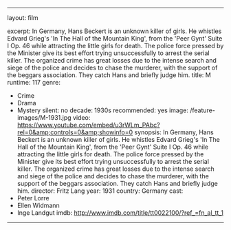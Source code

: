 ---

layout: film

excerpt: In Germany, Hans Beckert is an unknown killer of girls. He whistles Edvard Grieg's 'In The Hall of the Mountain King', from the 'Peer Gynt' Suite I Op. 46 while attracting the little girls for death. The police force pressed by the Minister give its best effort trying unsuccessfully to arrest the serial killer. The organized crime has great losses due to the intense search and siege of the police and decides to chase the murderer, with the support of the beggars association. They catch Hans and briefly judge him.
title: M
runtime: 117
genre: 
- Crime
- Drama
- Mystery
silent: no
decade: 1930s
recommended: yes
image: /feature-images/M-1931.jpg
video: https://www.youtube.com/embed/u3rWLm_PAbc?rel=0&amp;controls=0&amp;showinfo=0
synopsis: In Germany, Hans Beckert is an unknown killer of girls. He whistles Edvard Grieg's 'In The Hall of the Mountain King', from the 'Peer Gynt' Suite I Op. 46 while attracting the little girls for death. The police force pressed by the Minister give its best effort trying unsuccessfully to arrest the serial killer. The organized crime has great losses due to the intense search and siege of the police and decides to chase the murderer, with the support of the beggars association. They catch Hans and briefly judge him.
director:  Fritz Lang
year: 1931
country: Germany
cast:
- Peter Lorre
- Ellen Widmann
- Inge Landgut
imdb: http://www.imdb.com/title/tt0022100/?ref_=fn_al_tt_1

---